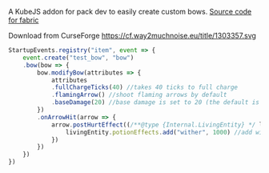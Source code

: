 A KubeJS addon for pack dev to easily create custom bows.
[Source code for fabric](https://github.com/vomiter-scp-zh/RangedJS-fabric)

Download from CurseForge
<https://cf.way2muchnoise.eu/title/1303357.svg>

```js
StartupEvents.registry("item", event => {
  	event.create("test_bow", "bow")
	.bow(bow => {
		bow.modifyBow(attributes => {
			attributes
			.fullChargeTicks(40) //takes 40 ticks to full charge
			.flamingArrow() //shoot flaming arrows by default
			.baseDamage(20) //base damage is set to 20 (the default is 2.0)
		})
		.onArrowHit(arrow => {
			arrow.postHurtEffect((/**@type {Internal.LivingEntity} */ livingEntity) => {
				livingEntity.potionEffects.add("wither", 1000) //add wither effect to entity hit by arrows
			})	
		})
	})
})
```

